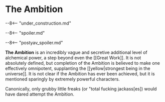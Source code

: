 # The Ambition

--8<-- "under_construction.md"

--8<-- "spoiler.md"

--8<-- "postyav_spoiler.md"

**The Ambition** is an incredibly vague and secretive additional level of alchemical power, a step beyond even the [[Great Work]]. It is not absolutely defined, but completion of the Ambition is believed to make one effectively omnipotent, supplanting the [[yellow|strongest being in the universe]]. It is not clear if the Ambition has ever been achieved, but it is mentioned sparingly by extremely powerful characters.

Canonically, only grubby little freaks (or "total fucking jackass[es]) would have dared attempt the Ambition.